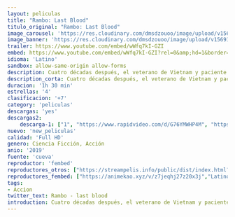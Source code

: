 ```yaml
---
layout: peliculas
title: "Rambo: Last Blood"
titulo_original: "Rambo: Last Blood"
image_carousel: 'https://res.cloudinary.com/dmsdzouoo/image/upload/v1569100949/rambo-kasta-min_xhmyxj.jpg'
image_banner: 'https://res.cloudinary.com/dmsdzouoo/image/upload/v1569100950/rmaboo-min_nyjgmt.jpg'
trailer: https://www.youtube.com/embed/wWfq7kI-GZI
embed: https://www.youtube.com/embed/wWfq7kI-GZI?rel=0&amp;hd=1&border=0&wmode=opaque&enablejsapi=1&modestbranding=1&controls=1&showinfo=1
idioma: 'Latino'
sandbox: allow-same-origin allow-forms
description: Cuatro décadas después, el veterano de Vietnam y paciente con TEPT (Trastorno de estrés postraumático) regresa a su rancho familiar de Arizona. John Rambo (Sylvester Stallone), uno de los mayores héroes de acción de todos los tiempos, deberá enfrentarse a su pasado y desenterrar sus despiadadas habilidades de combate para vengarse en una misión final, emprendiendo así un viaje mortal, justiciero y sin retorno.
description_corta: Cuatro décadas después, el veterano de Vietnam y paciente con TEPT (Trastorno de estrés postraumático) regresa a su rancho familiar de Arizona. John Rambo (Sylvester Stallone), uno de los mayores héroes de acción de todos los tiempos, deberá enfrentarse a su pasado y desenterrar sus
duracion: '1h 30 min'
estrellas: '4'
clasificacion: '+7'
category: 'peliculas'
descargas: 'yes'
descargas2:
    descarga-1: ["1", "https://www.rapidvideo.com/d/G76YMWHP4M", "https://www.google.com/s2/favicons?domain=openload.co","OpenLoad","https://res.cloudinary.com/imbriitneysam/image/upload/v1541473684/mexico.png", "Latino", "TS-Screener"]
nuevo: 'new_peliculas'
calidad: 'Full HD'
genero: Ciencia Ficción, Acción
anio: '2019'
fuente: 'cueva'
reproductor: 'fembed'
reproductores_otros: ["https://streampelis.info/public/dist/index.html?id=4636dcd9ae40ff2d6873845bb6fb849b","Latino","https://www.zembed.to/public/dist/asteroid.html?id=9c4d1b08b30d2eef35c652b5a2d384ad&title=Rambo:%20Last%20Blood","Latino","https://gdriveplayer.co/embed2.php?link=DyZAfpzxXOVldsDsIs8hrAwsTUbzo%252FFAutOWVDbxUmspR8tAjyM8x0HWY6PyjnFQUS9nA985Ihy6La3OuoiCG23Fb52TFhasEiRHbKSNfAldgn%252FjMMoNcebOz5BntKAHFBCxCnIWYmxoGaS9k462EXyMljO6HUUW9gclYKSm8TK2%252F5GrdMWmDqA4MMjYeBAKR1WzdkaQxvXlrtwxUfyAjw","Latino","https://gdriveplayer.co/embed2.php?link=pgOLf5V2L90HUl6gh99OTwpBOuyGgfmPuQvp2u0plFuu%252BtZf%252BC3nRCjx6lgbpidfoB1zVW27yt8mpsrr98mmVAVPlhFa4m9ziAF1VVGbE8u1QCsC2SHfrBGnsX%252BJarfz2tDs2hrtuFxbPKzM%252Bhbuu8LPd7zKhAE5HC4NE%252FbQbPF1LkAhqPBtDvnWaTL%252FIC7riNJ9WUHkH52WfspUeq9jds","Latino","https://gdriveplayer.co/embed2.php?link=QjQH4jjywILKg43j0R2tVQp06hNsBIQFk6SqLWwVsFAiEnhi8Ih94r7zr3dqKp%252FzoiKGevGm7spFDBWLHfXPynieEJSWUjIH%252FqtLwnAnO3KQKOUT7USTSdNvXEfsJZMIbgSvvRUsxCi409NvRofr0v1UKE%252BYCSmzYG3EZvobdkCtj7bKn9YP%252BSdRLPZJ87dPRf3eQR8BoMzmR1w9Bs7oHOjbLNcz%252FJ18%252B2RKxSkHiFPEaxFjrxsm4j3fc4Rl2IOr8%253D","Latino","https://movcloud.net/embed/aj-3LQi9mMJ1","Latino"]
reproductores_fembed: ["https://animekao.xyz/v/z7jeqhj27z20x3j","Latino","https://feurl.com/v/8erqks8zq7qxp1r","Latino"]
tags:
- Accion
twitter_text: Rambo - last blood
introduction: Cuatro décadas después, el veterano de Vietnam y paciente con TEPT (Trastorno de estrés postraumático) regresa a su rancho familiar de Arizona. John Rambo (Sylvester Stallone), uno de los mayores héroes de acción de todos los tiempos, deberá enfrentarse a su pasado y desenterrar sus
---
```



 







